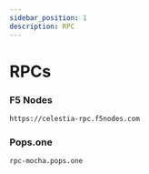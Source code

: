 ```yaml
---
sidebar_position: 1
description: RPC
---
```


# RPCs

### F5 Nodes
```bash
https://celestia-rpc.f5nodes.com
```

### Pops.one
```bash
rpc-mocha.pops.one
```
